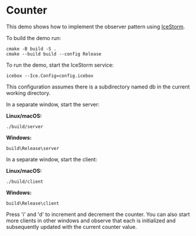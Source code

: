 # Counter

This demo shows how to implement the observer pattern using [IceStorm][1].

To build the demo run:

```shell
cmake -B build -S .
cmake --build build --config Release
```

To run the demo, start the IceStorm service:

```shell
icebox --Ice.Config=config.icebox
```

This configuration assumes there is a subdirectory named db in the
current working directory.

In a separate window, start the server:

**Linux/macOS:**

```shell
./build/server
```

**Windows:**

```shell
build\Release\server
```

In a separate window, start the client:

**Linux/macOS:**

```shell
./build/client
```

**Windows:**

```shell
build\Release\client
```

Press 'i' and 'd' to increment and decrement the counter. You can also
start more clients in other windows and observe that each is
initialized and subsequently updated with the current counter value.

[1]: https://doc.zeroc.com/ice/3.7/ice-services/icestorm
